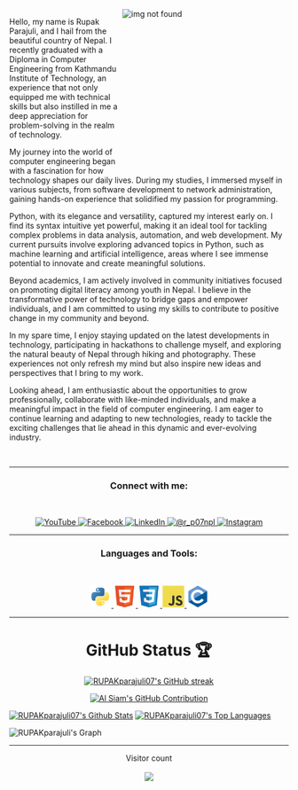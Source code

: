 <img align="right" width=300px alt="img not found" src="https://c.tenor.com/GN73MKBawZYAAAAi/busy-cute.gif" align="right" height="300" width="200">
<p>
Hello, my name is Rupak Parajuli, and I hail from the beautiful country of Nepal. I recently graduated with a Diploma in Computer Engineering from Kathmandu Institute of Technology, an experience that not only equipped me with technical skills but also instilled in me a deep appreciation for problem-solving in the realm of technology.

My journey into the world of computer engineering began with a fascination for how technology shapes our daily lives. During my studies, I immersed myself in various subjects, from software development to network administration, gaining hands-on experience that solidified my passion for programming.

Python, with its elegance and versatility, captured my interest early on. I find its syntax intuitive yet powerful, making it an ideal tool for tackling complex problems in data analysis, automation, and web development. My current pursuits involve exploring advanced topics in Python, such as machine learning and artificial intelligence, areas where I see immense potential to innovate and create meaningful solutions.

Beyond academics, I am actively involved in community initiatives focused on promoting digital literacy among youth in Nepal. I believe in the transformative power of technology to bridge gaps and empower individuals, and I am committed to using my skills to contribute to positive change in my community and beyond.

In my spare time, I enjoy staying updated on the latest developments in technology, participating in hackathons to challenge myself, and exploring the natural beauty of Nepal through hiking and photography. These experiences not only refresh my mind but also inspire new ideas and perspectives that I bring to my work.

Looking ahead, I am enthusiastic about the opportunities to grow professionally, collaborate with like-minded individuals, and make a meaningful impact in the field of computer engineering. I am eager to continue learning and adapting to new technologies, ready to tackle the exciting challenges that lie ahead in this dynamic and ever-evolving industry.
  </p>
  <br>
  <hr>
  
  <h3 align="center">Connect with me:</h3>
  <br>

<p align="center">  
  <a href="https://www.youtube.com/@educationhub-cr7" target="_blank" rel="noopener noreferrer">
    <img src="https://upload.wikimedia.org/wikipedia/commons/4/42/YouTube_icon_%282013-2017%29.png" alt="YouTube" height="50" width="50" />
  </a>
  <a href="https://www.facebook.com/RupakSpammy" target="_blank" rel="noopener noreferrer">
    <img src="https://upload.wikimedia.org/wikipedia/commons/5/51/Facebook_f_logo_%282019%29.svg" alt="Facebook" height="50" width="50" />
  </a>
  <a href="https://www.linkedin.com/in/rupakascoder/" target="_blank" rel="noopener noreferrer">
    <img src="https://upload.wikimedia.org/wikipedia/commons/c/ca/LinkedIn_logo_initials.png" alt="LinkedIn" height="50" width="50" />
  </a>
  <a href="https://x.com/rupak_spammy" target="_blank" rel="noopener noreferrer">
    <img src="https://raw.githubusercontent.com/rahuldkjain/github-profile-readme-generator/master/src/images/icons/Social/twitter.svg" alt="@r_p07npl" height="50" width="50" />
  </a>
  <a href="https://www.instagram.com/iamspammy_7/" target="_blank" rel="noopener noreferrer">
    <img src="https://upload.wikimedia.org/wikipedia/commons/a/a5/Instagram_icon.png" alt="Instagram" height="50" width="50" />
  </a>
</p>




<hr>
<h3 align="center">Languages and Tools:</h3>
<br>
<p align="center">  
    <a href="https://www.python.org/" target="_blank" rel="noreferrer">
  <img src="https://raw.githubusercontent.com/devicons/devicon/master/icons/python/python-original.svg" alt="python" width="40" height="40"/>
</a>
<a href="https://www.w3.org/html/" target="_blank" rel="noreferrer">
  <img src="https://raw.githubusercontent.com/devicons/devicon/master/icons/html5/html5-original.svg" alt="HTML5" width="40" height="40"/>
</a>
<a href="https://www.w3.org/Style/CSS/" target="_blank" rel="noreferrer">
  <img src="https://raw.githubusercontent.com/devicons/devicon/master/icons/css3/css3-original.svg" alt="CSS3" width="40" height="40"/>
</a>
<a href="https://developer.mozilla.org/en-US/docs/Web/JavaScript" target="_blank" rel="noreferrer">
  <img src="https://raw.githubusercontent.com/devicons/devicon/master/icons/javascript/javascript-original.svg" alt="JavaScript" width="40" height="40"/>
</a>
<a href="https://en.wikipedia.org/wiki/C_(programming_language)" target="_blank" rel="noreferrer">
  <img src="https://raw.githubusercontent.com/devicons/devicon/master/icons/c/c-original.svg" alt="C" width="40" height="40"/>
</a>
</p>



<hr>
<h1 align="center">GitHub Status 🏆</h1>
<p align="center">
  <a href="https://github.com/RUPAKparajuli07">
    <img src="https://github-readme-streak-stats.herokuapp.com/?user=RUPAKparajuli07&theme=radical&border=7F3FBF&background=0D1117" alt="RUPAKparajuli07's GitHub streak"/>
  </a>
</p>

<p align="center">
  <a href="https://github.com/RUPAKparajuli07">
    <img src="https://github-profile-summary-cards.vercel.app/api/cards/profile-details?username=RUPAKparajuli07&theme=radical" alt="Al Siam's GitHub Contribution"/>
  </a>
</p>

<a> 
    <a href="https://github.com/RUPAKparajuli07"><img alt="RUPAKparajuli07's Github Stats" src="https://denvercoder1-github-readme-stats.vercel.app/api?username=RUPAKparajuli07&show_icons=true&count_private=true&theme=react&border_color=7F3FBF&bg_color=0D1117&title_color=F85D7F&icon_color=F8D866" height="192px" width="49.5%"/></a>
  <a href="https://github.com/RUPAKparajuli07"><img alt="RUPAKparajuli07's Top Languages" src="https://denvercoder1-github-readme-stats.vercel.app/api/top-langs/?username=RUPAKparajuli07&langs_count=8&layout=compact&theme=react&border_color=7F3FBF&bg_color=0D1117&title_color=F85D7F&icon_color=F8D866" height="192px" width="49.5%"/></a>
  <br/>
</a>

![RUPAKparajuli's Graph](https://github-readme-activity-graph.vercel.app/graph?username=RUPAKparajuli07&custom_title=RUPAKparajuli's%20GitHub%20Activity%20Graph&bg_color=0D1117&color=7F3FBF&line=7F3FBF&point=7F3FBF&area_color=FFFFFF&title_color=FFFFFF&area=true)

<hr>
<p align="center"> 
  Visitor count
  <br>
  <br>
  <img src="https://profile-counter.glitch.me/RUPAKparajuli07/count.svg" />
</p>
